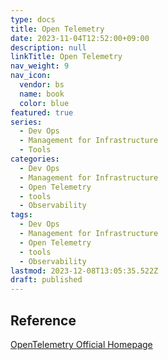 ```yaml
---
type: docs
title: Open Telemetry
date: 2023-11-04T12:52:00+09:00
description: null
linkTitle: Open Telemetry
nav_weight: 9
nav_icon:
  vendor: bs
  name: book
  color: blue
featured: true
series:
  - Dev Ops
  - Management for Infrastructure
  - Tools
categories:
  - Dev Ops
  - Management for Infrastructure
  - Open Telemetry
  - tools
  - Observability
tags:
  - Dev Ops
  - Management for Infrastructure
  - Open Telemetry
  - tools
  - Observability
lastmod: 2023-12-08T13:05:35.522Z
draft: published
---
```


## Reference

[OpenTelemetry Official Homepage](https://opentelemetry.io/)
